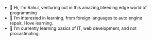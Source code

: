 - 👋 Hi, I’m Rahul, venturing out in this amazing,bleeding edge world of programming
- 👀 I’m interested in learning, from foreign languages to auto engine repair. I love learning.
- 🌱 I’m currently learning basics of IT, web development, and not procastinating.


<!---
rohur-x/rohur-x is a ✨ special ✨ repository because its `README.md` (this file) appears on your GitHub profile.
You can click the Preview link to take a look at your changes.
--->
